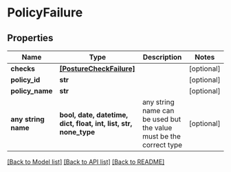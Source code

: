 # PolicyFailure


## Properties
Name | Type | Description | Notes
------------ | ------------- | ------------- | -------------
**checks** | [**[PostureCheckFailure]**](PostureCheckFailure.md) |  | [optional] 
**policy_id** | **str** |  | [optional] 
**policy_name** | **str** |  | [optional] 
**any string name** | **bool, date, datetime, dict, float, int, list, str, none_type** | any string name can be used but the value must be the correct type | [optional]

[[Back to Model list]](../README.md#documentation-for-models) [[Back to API list]](../README.md#documentation-for-api-endpoints) [[Back to README]](../README.md)


